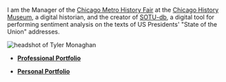 <link rel="shortcut icon" type="image/x-icon" href="tm-icon.png">

I am the Manager of the [Chicago Metro History Fair](http://www.chicagohistoryfair.org) at the [Chicago History Museum](http://www.chicagohistory.org), a digital historian, and the creator of [SOTU-db](http://www.sotu-db.com), a digital tool for performing sentiment analysis on the texts of US Presidents' "State of the Union" addresses.

![headshot of Tyler Monaghan](img/biopic2.png "headshot")

* **[Professional Portfolio](professional-portfolio.md)**

* **[Personal Portfolio](personal-portfolio.md)**
